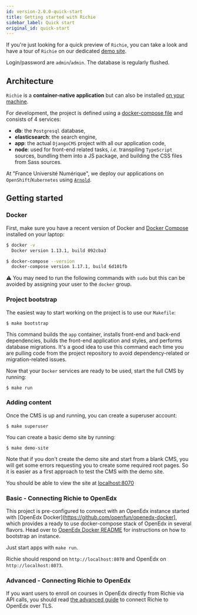 ```yaml
---
id: version-2.0.0-quick-start
title: Getting started with Richie
sidebar_label: Quick start
original_id: quick-start
---
```


If you're just looking for a quick preview of `Richie`, you can take a look and have a tour of `Richie` on our dedicated [demo site](https://demo.richie.education).

Login/password are `admin`/`admin`. The database is regularly flushed.

## Architecture

`Richie` is a **container-native application** but can also be installed
[on your machine](native-installation.md).

For development, the project is defined using a [docker-compose file](../docker-compose.yml) and
consists of 4 services:

- **db**: the `Postgresql` database,
- **elasticsearch**: the search engine,
- **app**: the actual `DjangoCMS` project with all our application code,
- **node**: used for front-end related tasks, _i.e._ transpiling `TypeScript` sources, bundling
  them into a JS package, and building the CSS files from Sass sources.

At "France Université Numérique", we deploy our applications on `OpenShift`/`Kubernetes` using
[`Arnold`](https://github.com/openfun/arnold).

## Getting started

### Docker

First, make sure you have a recent version of Docker and
[Docker Compose](https://docs.docker.com/compose/install) installed on your laptop:

```bash
$ docker -v
  Docker version 1.13.1, build 092cba3

$ docker-compose --version
  docker-compose version 1.17.1, build 6d101fb
```

⚠️ You may need to run the following commands with `sudo` but this can be avoided by assigning your
user to the `docker` group.

### Project bootstrap

The easiest way to start working on the project is to use our `Makefile`:

    $ make bootstrap

This command builds the `app` container, installs front-end and back-end dependencies, builds the
front-end application and styles, and performs database migrations. It's a good idea to use this
command each time you are pulling code from the project repository to avoid dependency-related or
migration-related issues.

Now that your `Docker` services are ready to be used, start the full CMS by running:

    $ make run

### Adding content

Once the CMS is up and running, you can create a superuser account:

    $ make superuser

You can create a basic demo site by running:

    $ make demo-site

Note that if you don't create the demo site and start from a blank CMS, you will get some errors
requesting you to create some required root pages. So it is easier as a first approach to test the
CMS with the demo site.

You should be able to view the site at [localhost:8070](http://localhost:8070)

### Basic - Connecting Richie to OpenEdx

This project is pre-configured to connect with an OpenEdx instance started with
[OpenEdx Docker](https://github.com/openfun/openedx-docker], which provides a ready to use
docker-compose stack of OpenEdx in several flavors. Head over to
[OpenEdx Docker README](https://github.com/openfun/openedx-docker#readme) for instructions on how
to bootstrap an instance.

Just start apps with `make run`.

Richie should respond on `http://localhost:8070` and OpenEdx on `http://localhost:8073`.

### Advanced - Connecting Richie to OpenEdx

If you want users to enroll on courses in OpenEdx directly from Richie via API calls, you should
read [the advanced guide](lms-connection.md#connecting-richie-and-openedx-over-tls) to connect
Richie to OpenEdx over TLS.
